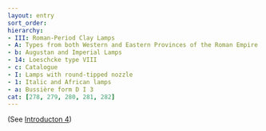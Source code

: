 ```yaml
---
layout: entry
sort_order:
hierarchy:
- III: Roman-Period Clay Lamps
- A: Types from both Western and Eastern Provinces of the Roman Empire
- b: Augustan and Imperial Lamps
- 14: Loeschcke type VIII
- c: Catalogue
- I: Lamps with round-tipped nozzle
- 1: Italic and African lamps
- a: Bussière form D I 3
cat: [278, 279, 280, 281, 282]
---
```


(See [Introducton 4](Introduction-4))
